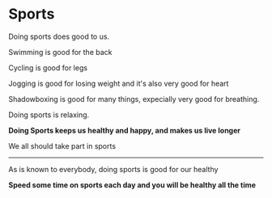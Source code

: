 # Sports



Doing sports does good to us.



Swimming is good for the back

Cycling is good for legs

Jogging is good for losing weight and it's also very good for heart

Shadowboxing is good for many things, expecially very good for breathing.



Doing sports is relaxing.

**Doing Sports keeps us healthy and happy, and makes us live longer**



We all should take part in sports



---

As is known to everybody, doing sports is good for our healthy



**Speed some time on sports each day and you will be healthy all the time**


